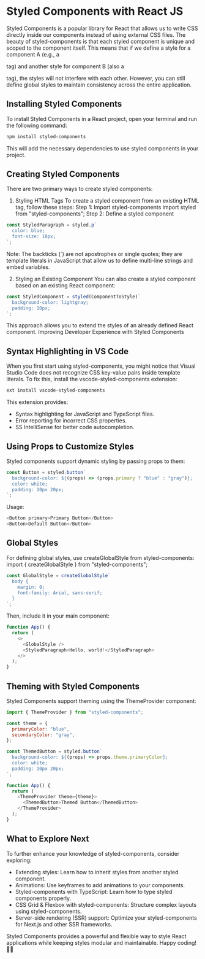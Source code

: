 # Styled Components with React JS

Styled Components is a popular library for React that allows us to write CSS directly inside our components instead of using external CSS files. The beauty of styled-components is that each styled component is unique and scoped to the component itself. This means that if we define a style for a component A (e.g., a <p> tag) and another style for component B (also a <p> tag), the styles will not interfere with each other. However, you can still define global styles to maintain consistency across the entire application.

## Installing Styled Components

To install Styled Components in a React project, open your terminal and run the following command:

```bash
npm install styled-components
```

This will add the necessary dependencies to use styled components in your project.

## Creating Styled Components

There are two primary ways to create styled components:
1. Styling HTML Tags
To create a styled component from an existing HTML tag, follow these steps:
Step 1: Import styled-components
import styled from "styled-components";
Step 2: Define a styled component
```javascript
const StyledParagraph = styled.p`
  color: blue;
  font-size: 18px;
`;
```
Note: The backticks (`) are not apostrophes or single quotes; they are template literals in JavaScript that allow us to define multi-line strings and embed variables.

2. Styling an Existing Component
You can also create a styled component based on an existing React component:
```javascript
const StyledComponent = styled(ComponentToStyle)`
  background-color: lightgray;
  padding: 10px;
`;
```

This approach allows you to extend the styles of an already defined React component.
Improving Developer Experience with Styled Components

## Syntax Highlighting in VS Code

When you first start using styled-components, you might notice that Visual Studio Code does not recognize CSS key-value pairs inside template literals. To fix this, install the vscode-styled-components extension:
```bash
ext install vscode-styled-components
```

This extension provides:
-  Syntax highlighting for JavaScript and TypeScript files.
-  Error reporting for incorrect CSS properties.
-   SS IntelliSense for better code autocompletion.

## Using Props to Customize Styles

Styled components support dynamic styling by passing props to them:

```javascript
const Button = styled.button`
  background-color: ${(props) => (props.primary ? "blue" : "gray")};
  color: white;
  padding: 10px 20px;
`;
```
Usage:

```javascript
<Button primary>Primary Button</Button>
<Button>Default Button</Button>
```

## Global Styles

For defining global styles, use createGlobalStyle from styled-components:
import { createGlobalStyle } from "styled-components";

```javascript
const GlobalStyle = createGlobalStyle`
  body {
    margin: 0;
    font-family: Arial, sans-serif;
  }
`;
```

Then, include it in your main component:

```javascript
function App() {
  return (
    <>
      <GlobalStyle />
      <StyledParagraph>Hello, world!</StyledParagraph>
    </>
  );
}
```

## Theming with Styled Components

Styled Components support theming using the ThemeProvider component:

```javascript
import { ThemeProvider } from "styled-components";

const theme = {
  primaryColor: "blue",
  secondaryColor: "gray",
};

const ThemedButton = styled.button`
  background-color: ${(props) => props.theme.primaryColor};
  color: white;
  padding: 10px 20px;
`;

function App() {
  return (
    <ThemeProvider theme={theme}>
      <ThemedButton>Themed Button</ThemedButton>
    </ThemeProvider>
  );
}
```

## What to Explore Next

To further enhance your knowledge of styled-components, consider exploring:

-  Extending styles: Learn how to inherit styles from another styled component.
-  Animations: Use keyframes to add animations to your components.
-  Styled-components with TypeScript: Learn how to type styled components properly.
-  CSS Grid & Flexbox with styled-components: Structure complex layouts using styled-components.
-  Server-side rendering (SSR) support: Optimize your styled-components for Next.js and other SSR frameworks.

Styled Components provides a powerful and flexible way to style React applications while keeping styles modular and maintainable. Happy coding! 🎨🚀
